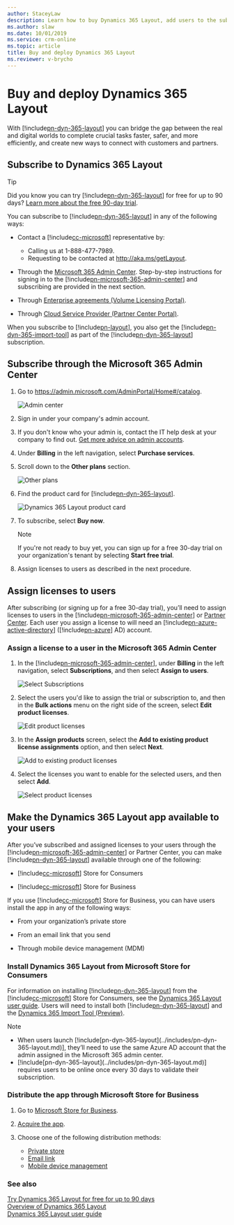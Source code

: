 ```yaml
---
author: StaceyLaw
description: Learn how to buy Dynamics 365 Layout, add users to the subscription, and deploy the app to users in several different ways
ms.author: slaw
ms.date: 10/01/2019
ms.service: crm-online
ms.topic: article
title: Buy and deploy Dynamics 365 Layout
ms.reviewer: v-brycho
---
```


# Buy and deploy Dynamics 365 Layout

With [!include[pn-dyn-365-layout](../includes/pn-dyn-365-layout.md)] you can bridge the gap between the real and digital worlds to complete crucial tasks faster, safer, and more efficiently, and create new ways to connect with customers and partners.

## Subscribe to Dynamics 365 Layout

> [!TIP]
> Did you know you can try [!include[pn-dyn-365-layout](../includes/pn-dyn-365-layout.md)] for free for up to 90 days? [Learn more about the free 90-day trial](try-layout-free.md).

You can subscribe to [!include[pn-dyn-365-layout](../includes/pn-dyn-365-layout.md)] in any of the following ways:

-   Contact a [!include[cc-microsoft](../includes/cc-microsoft.md)] representative by: 

    - Calling us at 1-888-477-7989.
    - Requesting to be contacted at http://aka.ms/getLayout.

    
-   Through the [Microsoft 365 Admin Center](https://admin.microsoft.com/AdminPortal/Home#/catalog). Step-by-step instructions for signing in to the [!include[pn-microsoft-365-admin-center](../includes/pn-microsoft-365-admin-center.md)] and subscribing are provided in the next section.

-   Through [Enterprise agreements (Volume Licensing Portal)](https://www.microsoft.com/licensing/servicecenter/default.aspx).

-   Through [Cloud Service Provider (Partner Center Portal)](https://partner.microsoft.com/cloud-solution-provider/csp-partner).

When you subscribe to [!include[pn-layout](../includes/pn-layout.md)], you also get the [!include[pn-dyn-365-import-tool](../includes/pn-dyn-365-import-tool.md)] as part of the [!include[pn-dyn-365-layout](../includes/pn-dyn-365-layout.md)] subscription.

## Subscribe through the Microsoft 365 Admin Center

1. Go to https://admin.microsoft.com/AdminPortal/Home#/catalog.

   ![Admin center](../media/AdminCenter.png "Admin Center")

2. Sign in under your company's admin account.

3. If you don't know who your admin is, contact the IT help desk at your company to find out. [Get more advice on admin accounts](https://support.office.com/article/office-365-admin-overview-c7228a3e-061f-4575-b1ef-adf1d1669870?ui=en-US&rs=en-US&ad=US).

4. Under **Billing** in the left navigation, select **Purchase services**.
   
5. Scroll down to the **Other plans** section.

   ![Other plans](../media/OtherPlans.PNG "Select Other plans")
   
6. Find the product card for [!include[pn-dyn-365-layout](../includes/pn-dyn-365-layout.md)].

   ![Dynamics 365 Layout product card](../media/ProductCard.PNG "Layout product card")
   
7. To subscribe, select **Buy now**.

   > [!NOTE]
   > If you're not ready to buy yet, you can sign up for a free 30-day trial on your organization's tenant by selecting **Start free trial**.  
   
8. Assign licenses to users as described in the next procedure.

## Assign licenses to users

After subscribing (or signing up for a free 30-day trial), you’ll need to assign licenses to users in the [!include[pn-microsoft-365-admin-center](../includes/pn-microsoft-365-admin-center.md)] or [Partner Center](https://partner.microsoft.com/cloud-solution-provider/csp-partner). Each user you
assign a license to will need an [!include[pn-azure-active-directory](../includes/pn-azure-active-directory.md)] ([!include[pn-azure](../includes/pn-azure.md)] AD) account.

### Assign a license to a user in the Microsoft 365 Admin Center

1. In the [!include[pn-microsoft-365-admin-center](../includes/pn-microsoft-365-admin-center.md)], under **Billing** in the left navigation, select **Subscriptions**, and then select **Assign to users**.

   ![Select Subscriptions](../media/AssignUsers.PNG "Select Subscriptions")
   
2. Select the users you'd like to assign the trial or subscription to, and then in the **Bulk actions** menu on the right side of the screen, select **Edit product licenses**. 

   ![Edit product licenses](../media/EditLicenses.PNG "Edit product licenses")
   
3. In the **Assign products** screen, select the **Add to existing product license assignments** option, and then select **Next**.

   ![Add to existing product licenses](../media/AddProductLicenses.png "Add to existing product licenses")
   
4. Select the licenses you want to enable for the selected users, and then select **Add**.

   ![Select product licenses](../media/SelectLicenses.PNG "Select product licenses")

## Make the Dynamics 365 Layout app available to your users

After you’ve subscribed and assigned licenses to your users through the [!include[pn-microsoft-365-admin-center](../includes/pn-microsoft-365-admin-center.md)] or Partner Center, you can make [!include[pn-dyn-365-layout](../includes/pn-dyn-365-layout.md)] available through one of the following:

-   [!include[cc-microsoft](../includes/cc-microsoft.md)] Store for Consumers

-   [!include[cc-microsoft](../includes/cc-microsoft.md)] Store for Business

If you use [!include[cc-microsoft](../includes/cc-microsoft.md)] Store for Business, you can have users install the app
in any of the following ways:

-   From your organization’s private store

-   From an email link that you send

-   Through mobile device management (MDM)

### Install Dynamics 365 Layout from Microsoft Store for Consumers


For information on installing [!include[pn-dyn-365-layout](../includes/pn-dyn-365-layout.md)] from the [!include[cc-microsoft](../includes/cc-microsoft.md)] Store for Consumers,
see the [Dynamics 365 Layout user guide](../layout/user-guide.md). Users will need to install both [!include[pn-dyn-365-layout](../includes/pn-dyn-365-layout.md)] and the [Dynamics 365 Import Tool (Preview)](../layout/user-guide.md).

> [!NOTE]
> <ul><li>When users launch [!include[pn-dyn-365-layout](../includes/pn-dyn-365-layout.md)], they’ll need to use the same Azure AD account that the admin assigned in the Microsoft 365 admin center.</li>
> <li>[!include[pn-dyn-365-layout](../includes/pn-dyn-365-layout.md)] requires users to be online once every 30 days to validate their subscription.</li></ul>

### Distribute the app through Microsoft Store for Business

1.  Go to [Microsoft Store for Business](https://businessstore.microsoft.com/store).

2.  [Acquire the app](https://docs.microsoft.com/microsoft-store/acquire-apps-microsoft-store-for-business).

3.  Choose one of the following distribution methods:

    -   [Private store](https://docs.microsoft.com/microsoft-store/distribute-apps-from-your-private-store)
    -   [Email link](https://docs.microsoft.com/microsoft-store/assign-apps-to-employees)
    -   [Mobile device management](https://docs.microsoft.com/microsoft-store/configure-mdm-provider-microsoft-store-for-business)

### See also
[Try Dynamics 365 Layout for free for up to 90 days](try-layout-free.md)<br/>
[Overview of Dynamics 365 Layout](../layout/index.md)<br/>
[Dynamics 365 Layout user guide](../layout/user-guide.md)<br/>

